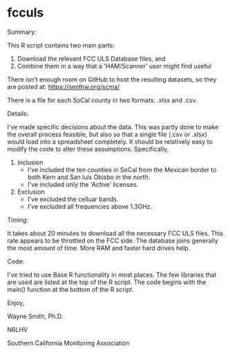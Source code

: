 # fcculs

Summary:

This R script contains two main parts:

1. Download the relevant FCC ULS Database files, and
2. Combine them in a way that a 'HAM/Scanner' user might find useful

There isn't enough room on GitHub to host the resulting datasets, so they are posted at: https://smithw.org/scma/

There is a file for each SoCal county in two formats: .xlsx and .csv.

Details:

I've made specific decisions about the data.
  This was partly done to make the overall process feasible, but also so that a single file (.csv or .xlsx) would load into a spreadsheet completely.
  It should be relatively easy to modify the code to alter these assumptions.  Specifically,

1. Inclusion
    * I've included the ten counties in SoCal from the Mexican border to both Kern and San luis Obisbo in the north.
    * I've included only the 'Active' licenses.
2. Exclusion
    * I've excluded the celluar bands.
    * I've excluded all frequencies above 1.3GHz.

Timing:

It takes about 20 minutes to download all the necessary FCC ULS files.
  This rate appears to be throttled on the FCC side.
  The database joins generally the most amount of time.  More RAM and faster hard drives help.

Code:

I've tried to use Base R functionality in most places.
  The few libraries that are used are listed at the top of the R script.
  The code begins with the main() function at the bottom of the R script.


Enjoy,

Wayne Smith, Ph.D.

N6LHV

Southern California Monitoring Association

